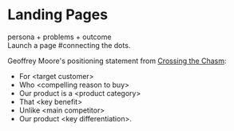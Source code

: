 # Landing Pages
persona &#43; problems &#43; outcome<br>
Launch a page #connecting the dots.

Geoffrey Moore's positioning statement from [Crossing the Chasm](http://www.amazon.com/gp/product/0060517123/ref=as_li_qf_sp_asin_tl?ie=UTF8&camp=1789&creative=9325&creativeASIN=0060517123&linkCode=as2&tag=e2t-20):

* For &#60;target customer&#62; 
* Who &#60;compelling reason to buy&#62;
* Our product is a &#60;product category&#62;
* That &#60;key benefit&#62;
* Unlike &#60;main competitor&#62;
* Our product &#60;key differentiation&#62;.
